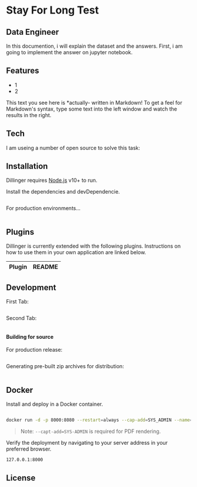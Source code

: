 # Stay For Long Test
## Data Engineer



In this documention, i will explain the dataset and the answers. First, i am going to implement the answer on jupyter notebook.



## Features

- 1
- 2



This text you see here is *actually- written in Markdown! To get a feel
for Markdown's syntax, type some text into the left window and
watch the results in the right.

## Tech

I am useing a number of open source to solve this task:


## Installation

Dillinger requires [Node.js](https://nodejs.org/) v10+ to run.

Install the dependencies and devDependencie.

```sh

```

For production environments...

```sh

```

## Plugins

Dillinger is currently extended with the following plugins.
Instructions on how to use them in your own application are linked below.

| Plugin | README |
| ------ | ------ |


## Development


First Tab:

```sh

```

Second Tab:

```sh
```

#### Building for source

For production release:

```sh

```

Generating pre-built zip archives for distribution:

```sh

```

## Docker

Install and deploy in a Docker container.


```sh

```


```sh
docker run -d -p 8000:8080 --restart=always --cap-add=SYS_ADMIN --name=dillinger
```

> Note: `--capt-add=SYS-ADMIN` is required for PDF rendering.

Verify the deployment by navigating to your server address in
your preferred browser.

```sh
127.0.0.1:8000
```

## License


  
